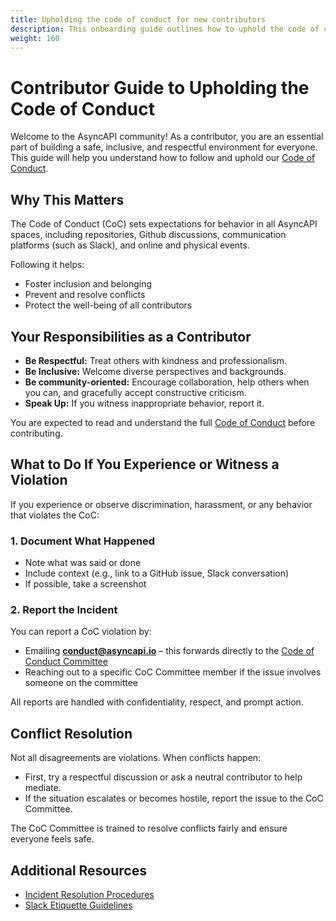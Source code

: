 ```yaml
---
title: Upholding the code of conduct for new contributors
description: This onboarding guide outlines how to uphold the code of conduct document for new contributors
weight: 160
---
```


# Contributor Guide to Upholding the Code of Conduct

Welcome to the AsyncAPI community! As a contributor, you are an essential part of building a safe, inclusive, and respectful environment for everyone. This guide will help you understand how to follow and uphold our [Code of Conduct](https://github.com/asyncapi/community/blob/master/CODE_OF_CONDUCT.md).



## Why This Matters

The Code of Conduct (CoC) sets expectations for behavior in all AsyncAPI spaces, including repositories, Github discussions, communication platforms (such as Slack), and online and physical events. 

Following it helps:

- Foster inclusion and belonging
- Prevent and resolve conflicts
- Protect the well-being of all contributors



## Your Responsibilities as a Contributor

- **Be Respectful:** Treat others with kindness and professionalism.
- **Be Inclusive:** Welcome diverse perspectives and backgrounds.
- **Be community-oriented:** Encourage collaboration, help others when you can, and gracefully accept constructive criticism.
- **Speak Up:** If you witness inappropriate behavior, report it.

You are expected to read and understand the full [Code of Conduct](https://github.com/asyncapi/community/blob/master/CODE_OF_CONDUCT.md) before contributing.


## What to Do If You Experience or Witness a Violation

If you experience or observe discrimination, harassment, or any behavior that violates the CoC:

### 1. Document What Happened
- Note what was said or done
- Include context (e.g., link to a GitHub issue, Slack conversation)
- If possible, take a screenshot

### 2. Report the Incident
You can report a CoC violation by:

- Emailing **conduct@asyncapi.io** – this forwards directly to the [Code of Conduct Committee](https://github.com/asyncapi/community/blob/master/code_of_conduct/code-of-conduct-committee.md)
- Reaching out to a specific CoC Committee member if the issue involves someone on the committee

All reports are handled with confidentiality, respect, and prompt action.


## Conflict Resolution

Not all disagreements are violations. When conflicts happen:

- First, try a respectful discussion or ask a neutral contributor to help mediate.
- If the situation escalates or becomes hostile, report the issue to the CoC Committee.

The CoC Committee is trained to resolve conflicts fairly and ensure everyone feels safe.


## Additional Resources
- [Incident Resolution Procedures](https://github.com/asyncapi/community/blob/master/code_of_conduct/coc-incident-resolution-procedures.md)
- [Slack Etiquette Guidelines](https://github.com/asyncapi/community/blob/master/slack-etiquette.md)